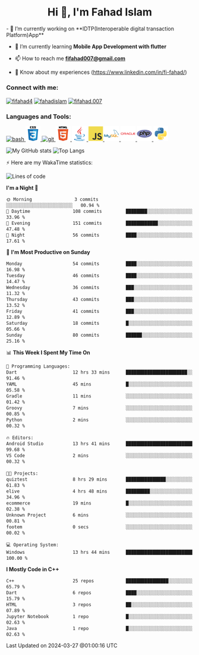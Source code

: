 <h1 align="center">Hi 👋, I'm Fahad Islam</h1>
- 🔭 I’m currently working on **IDTP(Interoperable digital transaction Platform)App**

- 🌱 I’m currently learning **Mobile App Development with flutter**

- 📫 How to reach me **fifahad007@gmail.com**

- 📄 Know about my experiences (https://www.linkedin.com/in/fi-fahad/)

<h3 align="left">Connect with me:</h3>
<p align="left">
<a href="https://twitter.com/fifahad4" target="blank"><img align="center" src="https://raw.githubusercontent.com/rahuldkjain/github-profile-readme-generator/master/src/images/icons/Social/twitter.svg" alt="fifahad4" height="30" width="40" /></a>
<a href="https://www.linkedin.com/in/fi-fahad/" target="blank"><img align="center" src="https://raw.githubusercontent.com/rahuldkjain/github-profile-readme-generator/master/src/images/icons/Social/linked-in-alt.svg" alt="fahadislam" height="30" width="40" /></a>
<a href="https://fb.com/fifahad.007" target="blank"><img align="center" src="https://raw.githubusercontent.com/rahuldkjain/github-profile-readme-generator/master/src/images/icons/Social/facebook.svg" alt="fifahad.007" height="30" width="40" /></a>
</p>

<h3 align="left">Languages and Tools:</h3>
<p align="left"> <a href="https://www.gnu.org/software/bash/" target="_blank" rel="noreferrer"> <img src="https://www.vectorlogo.zone/logos/gnu_bash/gnu_bash-icon.svg" alt="bash" width="40" height="40"/> </a> <a href="https://www.w3schools.com/css/" target="_blank" rel="noreferrer"> <img src="https://raw.githubusercontent.com/devicons/devicon/master/icons/css3/css3-original-wordmark.svg" alt="css3" width="40" height="40"/> </a> <a href="https://git-scm.com/" target="_blank" rel="noreferrer"> <img src="https://www.vectorlogo.zone/logos/git-scm/git-scm-icon.svg" alt="git" width="40" height="40"/> </a> <a href="https://www.w3.org/html/" target="_blank" rel="noreferrer"> <img src="https://raw.githubusercontent.com/devicons/devicon/master/icons/html5/html5-original-wordmark.svg" alt="html5" width="40" height="40"/> </a> <a href="https://www.java.com" target="_blank" rel="noreferrer"> <img src="https://raw.githubusercontent.com/devicons/devicon/master/icons/java/java-original.svg" alt="java" width="40" height="40"/> </a> <a href="https://developer.mozilla.org/en-US/docs/Web/JavaScript" target="_blank" rel="noreferrer"> <img src="https://raw.githubusercontent.com/devicons/devicon/master/icons/javascript/javascript-original.svg" alt="javascript" width="40" height="40"/> </a> <a href="https://www.mysql.com/" target="_blank" rel="noreferrer"> <img src="https://raw.githubusercontent.com/devicons/devicon/master/icons/mysql/mysql-original-wordmark.svg" alt="mysql" width="40" height="40"/> </a> <a href="https://www.oracle.com/" target="_blank" rel="noreferrer"> <img src="https://raw.githubusercontent.com/devicons/devicon/master/icons/oracle/oracle-original.svg" alt="oracle" width="40" height="40"/> </a> <a href="https://www.php.net" target="_blank" rel="noreferrer"> <img src="https://raw.githubusercontent.com/devicons/devicon/master/icons/php/php-original.svg" alt="php" width="40" height="40"/> </a> <a href="https://www.python.org" target="_blank" rel="noreferrer"> <img src="https://raw.githubusercontent.com/devicons/devicon/master/icons/python/python-original.svg" alt="python" width="40" height="40"/> </a> </p>

![My GitHub stats](https://github-readme-stats.vercel.app/api?username=Fahaddada47&show_icons=true&theme=radical)
![Top Langs](https://github-readme-stats.vercel.app/api/top-langs/?username=Fahaddada47&layout=donut)


⚡ Here are my WakaTime statistics:

<!--START_SECTION:waka-->
![Lines of code](https://img.shields.io/badge/From%20Hello%20World%20I%27ve%20Written-433.1%20thousand%20lines%20of%20code-blue)

**I'm a Night 🦉** 

```text
🌞 Morning                3 commits           ░░░░░░░░░░░░░░░░░░░░░░░░░   00.94 % 
🌆 Daytime                108 commits         ████████░░░░░░░░░░░░░░░░░   33.96 % 
🌃 Evening                151 commits         ████████████░░░░░░░░░░░░░   47.48 % 
🌙 Night                  56 commits          ████░░░░░░░░░░░░░░░░░░░░░   17.61 % 
```
📅 **I'm Most Productive on Sunday** 

```text
Monday                   54 commits          ████░░░░░░░░░░░░░░░░░░░░░   16.98 % 
Tuesday                  46 commits          ████░░░░░░░░░░░░░░░░░░░░░   14.47 % 
Wednesday                36 commits          ███░░░░░░░░░░░░░░░░░░░░░░   11.32 % 
Thursday                 43 commits          ███░░░░░░░░░░░░░░░░░░░░░░   13.52 % 
Friday                   41 commits          ███░░░░░░░░░░░░░░░░░░░░░░   12.89 % 
Saturday                 18 commits          █░░░░░░░░░░░░░░░░░░░░░░░░   05.66 % 
Sunday                   80 commits          ██████░░░░░░░░░░░░░░░░░░░   25.16 % 
```


📊 **This Week I Spent My Time On** 

```text
💬 Programming Languages: 
Dart                     12 hrs 33 mins      ███████████████████████░░   91.46 % 
YAML                     45 mins             █░░░░░░░░░░░░░░░░░░░░░░░░   05.58 % 
Gradle                   11 mins             ░░░░░░░░░░░░░░░░░░░░░░░░░   01.42 % 
Groovy                   7 mins              ░░░░░░░░░░░░░░░░░░░░░░░░░   00.85 % 
Python                   2 mins              ░░░░░░░░░░░░░░░░░░░░░░░░░   00.32 % 

🔥 Editors: 
Android Studio           13 hrs 41 mins      █████████████████████████   99.68 % 
VS Code                  2 mins              ░░░░░░░░░░░░░░░░░░░░░░░░░   00.32 % 

🐱‍💻 Projects: 
quiztest                 8 hrs 29 mins       ███████████████░░░░░░░░░░   61.83 % 
elive                    4 hrs 48 mins       █████████░░░░░░░░░░░░░░░░   34.96 % 
ecommerce                19 mins             █░░░░░░░░░░░░░░░░░░░░░░░░   02.38 % 
Unknown Project          6 mins              ░░░░░░░░░░░░░░░░░░░░░░░░░   00.81 % 
footem                   0 secs              ░░░░░░░░░░░░░░░░░░░░░░░░░   00.02 % 

💻 Operating System: 
Windows                  13 hrs 44 mins      █████████████████████████   100.00 % 
```

**I Mostly Code in C++** 

```text
C++                      25 repos            ████████████████░░░░░░░░░   65.79 % 
Dart                     6 repos             ████░░░░░░░░░░░░░░░░░░░░░   15.79 % 
HTML                     3 repos             ██░░░░░░░░░░░░░░░░░░░░░░░   07.89 % 
Jupyter Notebook         1 repo              █░░░░░░░░░░░░░░░░░░░░░░░░   02.63 % 
Java                     1 repo              █░░░░░░░░░░░░░░░░░░░░░░░░   02.63 % 
```




 Last Updated on 2024-03-27 @01:00:16 UTC
<!--END_SECTION:waka-->
